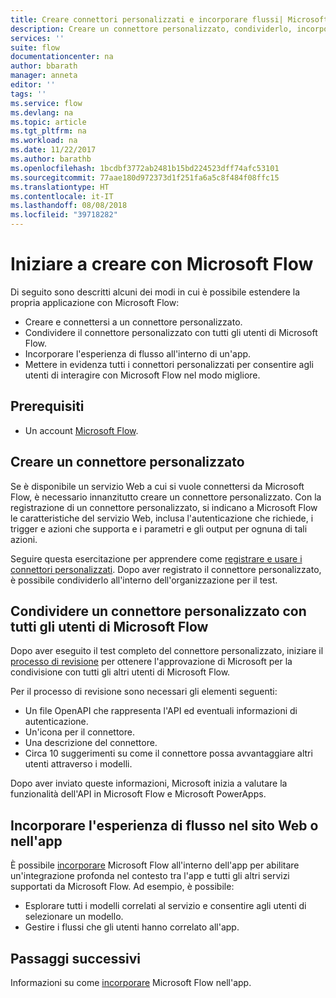 ```yaml
---
title: Creare connettori personalizzati e incorporare flussi| Microsoft Docs
description: Creare un connettore personalizzato, condividerlo, incorporare un flusso e molto altro.
services: ''
suite: flow
documentationcenter: na
author: bbarath
manager: anneta
editor: ''
tags: ''
ms.service: flow
ms.devlang: na
ms.topic: article
ms.tgt_pltfrm: na
ms.workload: na
ms.date: 11/22/2017
ms.author: barathb
ms.openlocfilehash: 1bcdbf3772ab2481b15bd224523dff74afc53101
ms.sourcegitcommit: 77aae180d972373d1f251fa6a5c8f484f08ffc15
ms.translationtype: HT
ms.contentlocale: it-IT
ms.lasthandoff: 08/08/2018
ms.locfileid: "39718282"
---
```

# <a name="start-to-build-with-microsoft-flow"></a>Iniziare a creare con Microsoft Flow

Di seguito sono descritti alcuni dei modi in cui è possibile estendere la propria applicazione con Microsoft Flow:

* Creare e connettersi a un connettore personalizzato.
* Condividere il connettore personalizzato con tutti gli utenti di Microsoft Flow.
* Incorporare l'esperienza di flusso all'interno di un'app.
* Mettere in evidenza tutti i connettori personalizzati per consentire agli utenti di interagire con Microsoft Flow nel modo migliore.

## <a name="prerequisites"></a>Prerequisiti

* Un account [Microsoft Flow](https://flow.microsoft.com).

## <a name="create-a-custom-connector"></a>Creare un connettore personalizzato

Se è disponibile un servizio Web a cui si vuole connettersi da Microsoft Flow, è necessario innanzitutto creare un connettore personalizzato. Con la registrazione di un connettore personalizzato, si indicano a Microsoft Flow le caratteristiche del servizio Web, inclusa l'autenticazione che richiede, i trigger e azioni che supporta e i parametri e gli output per ognuna di tali azioni.

Seguire questa esercitazione per apprendere come [registrare e usare i connettori personalizzati](https://powerapps.microsoft.com/tutorials/register-custom-api/). Dopo aver registrato il connettore personalizzato, è possibile condividerlo all'interno dell'organizzazione per il test.

## <a name="share-a-custom-connector-with-all-microsoft-flow-users"></a>Condividere un connettore personalizzato con tutti gli utenti di Microsoft Flow

Dopo aver eseguito il test completo del connettore personalizzato, iniziare il [processo di revisione](https://flow.microsoft.com/blog/calling-all-saas-apps-now-you-can-build-your-own-connector-for-flow-and-logic-apps/) per ottenere l'approvazione di Microsoft per la condivisione con tutti gli altri utenti di Microsoft Flow.

Per il processo di revisione sono necessari gli elementi seguenti:

* Un file OpenAPI che rappresenta l'API ed eventuali informazioni di autenticazione.
* Un'icona per il connettore.
* Una descrizione del connettore.
* Circa 10 suggerimenti su come il connettore possa avvantaggiare altri utenti attraverso i modelli.

Dopo aver inviato queste informazioni, Microsoft inizia a valutare la funzionalità dell'API in Microsoft Flow e Microsoft PowerApps.

## <a name="embed-the-flow-experience-into-your-website-or-app"></a>Incorporare l'esperienza di flusso nel sito Web o nell'app

È possibile [incorporare](developer/embed-flow-dev.md) Microsoft Flow all'interno dell'app per abilitare un'integrazione profonda nel contesto tra l'app e tutti gli altri servizi supportati da Microsoft Flow. Ad esempio, è possibile:

* Esplorare tutti i modelli correlati al servizio e consentire agli utenti di selezionare un modello.
* Gestire i flussi che gli utenti hanno correlato all'app.

## <a name="next-steps"></a>Passaggi successivi

Informazioni su come [incorporare](developer/embed-flow-dev.md) Microsoft Flow nell'app.
